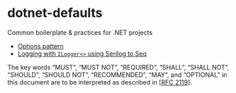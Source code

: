 # dotnet-defaults

Common boilerplate &amp; practices for .NET projects

- [Options pattern](Pattern/Options.md)
- [Logging with `ILogger<>` using Serilog to Seq](Pattern/Serilog.md)

The key words “MUST”, “MUST NOT”, “REQUIRED”, “SHALL”, “SHALL NOT”, “SHOULD”, “SHOULD NOT”, “RECOMMENDED”, “MAY”, and “OPTIONAL” in this document are to be interpreted as described in [[RFC 2119](https://www.ietf.org/rfc/rfc2119.txt)].
